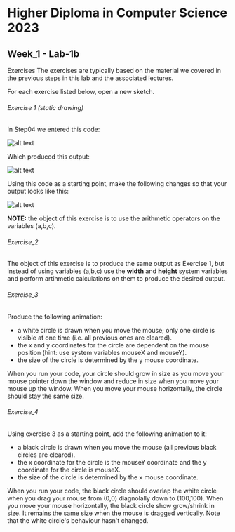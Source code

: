 # Higher Diploma in Computer Science 2023
## Week_1 - Lab-1b

Exercises
The exercises are typically based on the material we covered in the previous steps in this lab and the associated lectures.

For each exercise listed below, open a new sketch.

###### Exercise 1 (static drawing)
In Step04 we entered this code:

![alt text](https://github.com/ki321g/HDCS2023_Week-1_Lab-1b/blob/main/imgs_rm/e1_1.png)

Which produced this output:

![alt text](https://github.com/ki321g/HDCS2023_Week-1_Lab-1b/blob/main/imgs_rm/e1_2.png)

Using this code as a starting point, make the following changes so that your output looks like this:

![alt text](https://github.com/ki321g/HDCS2023_Week-1_Lab-1b/blob/main/imgs_rm/e1_3.png)

**NOTE:** the object of this exercise is to use the arithmetic operators on the variables (a,b,c).

###### Exercise_2
The object of this exercise is to produce the same output as Exercise 1, but instead of using variables (a,b,c) use the **width** and **height** system variables and perform artihmetic calculations on them to produce the desired output.

###### Exercise_3
Produce the following animation:

- a white circle is drawn when you move the mouse; only one circle is visible at one time (i.e. all previous ones are cleared).
- the x and y coordinates for the circle are dependent on the mouse position (hint: use system variables mouseX and mouseY).
- the size of the circle is determined by the y mouse coordinate.

When you run your code, your circle should grow in size as you move your mouse pointer down the window and reduce in size when you move your mouse up the window. When you move your mouse horizontally, the circle should stay the same size.

###### Exercise_4
Using exercise 3 as a starting point, add the following animation to it:

- a black circle is drawn when you move the mouse (all previous black circles are cleared).
- the x coordinate for the circle is the mouseY coordinate and the y coordinate for the circle is mouseX.
- the size of the circle is determined by the x mouse coordinate.

When you run your code, the black circle should overlap the white circle when you drag your mouse from (0,0) diagnolally down to (100,100). When you move your mouse horizontally, the black circle show grow/shrink in size. It remains the same size when the mouse is dragged vertically. Note that the white circle's behaviour hasn't changed.


